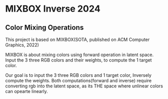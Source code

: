 # MIXBOX Inverse 2024

## Color Mixing Operations

This project is based on MIXBOX(SOTA, published on ACM Computer Graphics, 2022)

MIXBOX  is about mixing colors using forward operation in latent space. Input the 3 three RGB colors and their weights, to compute the 1 target color.

Our goal is to input the 3 three RGB colors and 1 target color, Inversely compute the weights. Both computations(forward and inverse) require converting rgb into the latent space, as its THE space where unlinear colors can opearte linearly.
